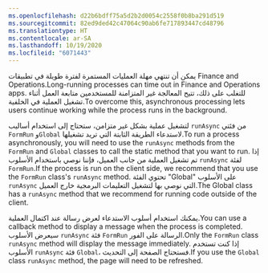 ```yaml
---
ms.openlocfilehash: d22b6bdff75a5d2b2d0054c2558f0b8ba291d519
ms.sourcegitcommit: 82ed9ded42c47064c90ab6fe717893447cd48796
ms.translationtype: HT
ms.contentlocale: ar-SA
ms.lasthandoff: 10/19/2020
ms.locfileid: "6071443"
---
```

<span data-ttu-id="279b5-101">يمكن أن تنتهي مهلة العمليات المستمرة لفترة طويلة في تطبيقات Finance and Operations.</span><span class="sxs-lookup"><span data-stu-id="279b5-101">Long-running processes can time out in Finance and Operations apps.</span></span> <span data-ttu-id="279b5-102">للتغلب على ذلك، تتيح المعالجة غير المتزامنة للمستخدمين متابعة العمل أثناء تشغيل العملية في الخلفية.</span><span class="sxs-lookup"><span data-stu-id="279b5-102">To overcome this, asynchronous processing lets users continue working while the process runs in the background.</span></span>

<span data-ttu-id="279b5-103">لتشغيل عملية بشكل غير متزامن، ستحتاج إلى استخدام أساليب `runAsync` من فئتي `FormRun` و`Global` لاستدعاء الطريقة الثابتة التي تريد تشغيلها.</span><span class="sxs-lookup"><span data-stu-id="279b5-103">To run a process asynchronously, you will need to use the `runAsync` methods from the `FormRun` and `Global` classes to call the static method that you want to run.</span></span>
<span data-ttu-id="279b5-104">إذا تم تشغيل العملية من جانب العميل، فإننا نوصي باستخدام الأسلوب `runAsync` لفئة `FormRun`.</span><span class="sxs-lookup"><span data-stu-id="279b5-104">If the process is run on the client side, we recommend that you use the `FormRun` class's `runAsync` method.</span></span> <span data-ttu-id="279b5-105">تحتوي الفئة "Global" على الأسلوب `runAsync` التي نوصي بها لتشغيل التعليمات البرمجية خارج العميل.</span><span class="sxs-lookup"><span data-stu-id="279b5-105">The Global class has a `runAsync` method that we recommend for running code outside of the client.</span></span>

<span data-ttu-id="279b5-106">يمكنك استخدام أسلوب الاستدعاء لعرض رسالة عند اكتمال العملية.</span><span class="sxs-lookup"><span data-stu-id="279b5-106">You can use a callback method to display a message when the process is completed.</span></span> <span data-ttu-id="279b5-107">سيعرض الأسلوب `runAsync` فئة `FormRun` الرسالة على الفور.</span><span class="sxs-lookup"><span data-stu-id="279b5-107">Only the `FormRun` class `runAsync` method will display the message immediately.</span></span> <span data-ttu-id="279b5-108">إذا كنت تستخدم الأسلوب `runAsync` فئة `Global`، فستحتاج الصفحة إلى التحديث.</span><span class="sxs-lookup"><span data-stu-id="279b5-108">If you use the `Global` class `runAsync` method, the page will need to be refreshed.</span></span> 
